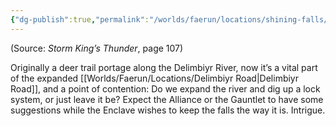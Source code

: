 ```yaml
---
{"dg-publish":true,"permalink":"/worlds/faerun/locations/shining-falls/"}
---
```



(Source: *Storm King’s Thunder*, page 107)

Originally a deer trail portage along the Delimbiyr River, now it’s a vital part of the expanded [[Worlds/Faerun/Locations/Delimbiyr Road\|Delimbiyr Road]], and a point of contention: Do we expand the river and dig up a lock system, or just leave it be? Expect the Alliance or the Gauntlet to have some suggestions while the Enclave wishes to keep the falls the way it is. Intrigue.
